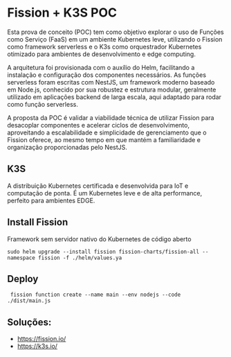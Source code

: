 # Fission + K3S  POC

Esta prova de conceito (POC) tem como objetivo explorar o uso de Funções como Serviço (FaaS) em um ambiente Kubernetes leve, utilizando o Fission como framework serverless e o K3s como orquestrador Kubernetes otimizado para ambientes de desenvolvimento e edge computing.

A arquitetura foi provisionada com o auxílio do Helm, facilitando a instalação e configuração dos componentes necessários. As funções serverless foram escritas com NestJS, um framework moderno baseado em Node.js, conhecido por sua robustez e estrutura modular, geralmente utilizado em aplicações backend de larga escala, aqui adaptado para rodar como função serverless.

A proposta da POC é validar a viabilidade técnica de utilizar Fission para desacoplar componentes e acelerar ciclos de desenvolvimento, aproveitando a escalabilidade e simplicidade de gerenciamento que o Fission oferece, ao mesmo tempo em que mantém a familiaridade e organização proporcionadas pelo NestJS.

## K3S 

A distribuição Kubernetes certificada e desenvolvida para IoT e computação de ponta. É um Kubernetes leve e de alta performance, perfeito para ambientes EDGE.

## Install Fission

Framework sem servidor nativo do Kubernetes de código aberto

`sudo helm upgrade --install fission fission-charts/fission-all --namespace fission -f ./helm/values.ya`


## Deploy


` fission function create --name main --env nodejs --code ./dist/main.js`

## Soluções:
- https://fission.io/
- https://k3s.io/